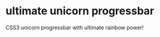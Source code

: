 ultimate unicorn progressbar
============================

CSS3 unicorn progressbar with ultimate rainbow power!
